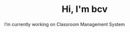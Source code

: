 <h1 align="center">Hi, I'm bcv</h1>
<h3 align="left"></h3>
<!-- Date 7 -->
<!-- <p align="center"> <img src="https://komarev.com/ghpvc/?username=vnvb&label=Profile%20views&color=0e75b6&style=flat" alt="vnvb" /> </p>- -->
 I’m currently working on Classroom Management System




